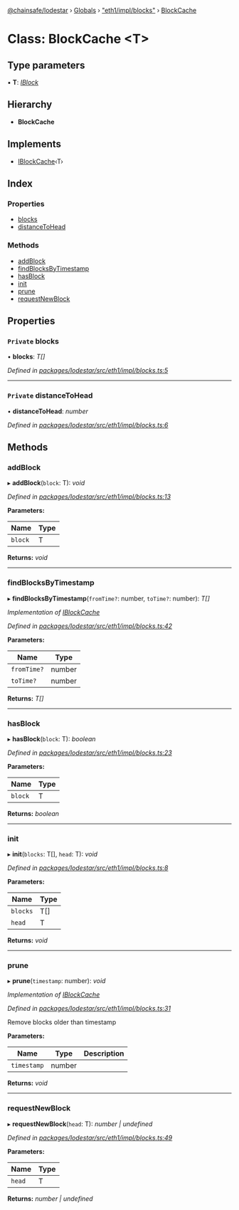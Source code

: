 [@chainsafe/lodestar](../README.md) › [Globals](../globals.md) › ["eth1/impl/blocks"](../modules/_eth1_impl_blocks_.md) › [BlockCache](_eth1_impl_blocks_.blockcache.md)

# Class: BlockCache <**T**>

## Type parameters

▪ **T**: *[IBlock](../interfaces/_eth1_interface_.iblock.md)*

## Hierarchy

* **BlockCache**

## Implements

* [IBlockCache](../interfaces/_eth1_interface_.iblockcache.md)‹T›

## Index

### Properties

* [blocks](_eth1_impl_blocks_.blockcache.md#private-blocks)
* [distanceToHead](_eth1_impl_blocks_.blockcache.md#private-distancetohead)

### Methods

* [addBlock](_eth1_impl_blocks_.blockcache.md#addblock)
* [findBlocksByTimestamp](_eth1_impl_blocks_.blockcache.md#findblocksbytimestamp)
* [hasBlock](_eth1_impl_blocks_.blockcache.md#hasblock)
* [init](_eth1_impl_blocks_.blockcache.md#init)
* [prune](_eth1_impl_blocks_.blockcache.md#prune)
* [requestNewBlock](_eth1_impl_blocks_.blockcache.md#requestnewblock)

## Properties

### `Private` blocks

• **blocks**: *T[]*

*Defined in [packages/lodestar/src/eth1/impl/blocks.ts:5](https://github.com/ChainSafe/lodestar/blob/2fb982b/packages/lodestar/src/eth1/impl/blocks.ts#L5)*

___

### `Private` distanceToHead

• **distanceToHead**: *number*

*Defined in [packages/lodestar/src/eth1/impl/blocks.ts:6](https://github.com/ChainSafe/lodestar/blob/2fb982b/packages/lodestar/src/eth1/impl/blocks.ts#L6)*

## Methods

###  addBlock

▸ **addBlock**(`block`: T): *void*

*Defined in [packages/lodestar/src/eth1/impl/blocks.ts:13](https://github.com/ChainSafe/lodestar/blob/2fb982b/packages/lodestar/src/eth1/impl/blocks.ts#L13)*

**Parameters:**

Name | Type |
------ | ------ |
`block` | T |

**Returns:** *void*

___

###  findBlocksByTimestamp

▸ **findBlocksByTimestamp**(`fromTime?`: number, `toTime?`: number): *T[]*

*Implementation of [IBlockCache](../interfaces/_eth1_interface_.iblockcache.md)*

*Defined in [packages/lodestar/src/eth1/impl/blocks.ts:42](https://github.com/ChainSafe/lodestar/blob/2fb982b/packages/lodestar/src/eth1/impl/blocks.ts#L42)*

**Parameters:**

Name | Type |
------ | ------ |
`fromTime?` | number |
`toTime?` | number |

**Returns:** *T[]*

___

###  hasBlock

▸ **hasBlock**(`block`: T): *boolean*

*Defined in [packages/lodestar/src/eth1/impl/blocks.ts:23](https://github.com/ChainSafe/lodestar/blob/2fb982b/packages/lodestar/src/eth1/impl/blocks.ts#L23)*

**Parameters:**

Name | Type |
------ | ------ |
`block` | T |

**Returns:** *boolean*

___

###  init

▸ **init**(`blocks`: T[], `head`: T): *void*

*Defined in [packages/lodestar/src/eth1/impl/blocks.ts:8](https://github.com/ChainSafe/lodestar/blob/2fb982b/packages/lodestar/src/eth1/impl/blocks.ts#L8)*

**Parameters:**

Name | Type |
------ | ------ |
`blocks` | T[] |
`head` | T |

**Returns:** *void*

___

###  prune

▸ **prune**(`timestamp`: number): *void*

*Implementation of [IBlockCache](../interfaces/_eth1_interface_.iblockcache.md)*

*Defined in [packages/lodestar/src/eth1/impl/blocks.ts:31](https://github.com/ChainSafe/lodestar/blob/2fb982b/packages/lodestar/src/eth1/impl/blocks.ts#L31)*

Remove blocks older than timestamp

**Parameters:**

Name | Type | Description |
------ | ------ | ------ |
`timestamp` | number |   |

**Returns:** *void*

___

###  requestNewBlock

▸ **requestNewBlock**(`head`: T): *number | undefined*

*Defined in [packages/lodestar/src/eth1/impl/blocks.ts:49](https://github.com/ChainSafe/lodestar/blob/2fb982b/packages/lodestar/src/eth1/impl/blocks.ts#L49)*

**Parameters:**

Name | Type |
------ | ------ |
`head` | T |

**Returns:** *number | undefined*

